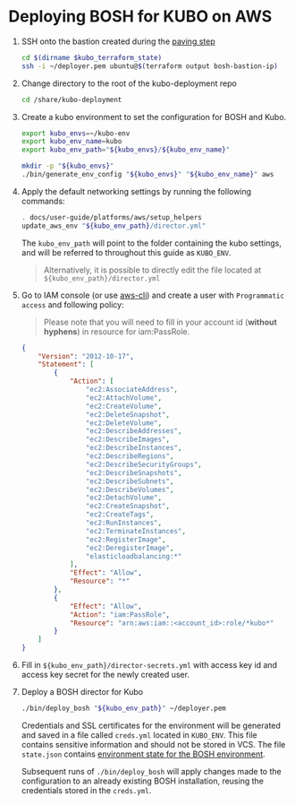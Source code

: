 # Deploying BOSH for KUBO on AWS

1. SSH onto the bastion created during the [paving step](paving.md)

    ```bash
    cd $(dirname $kubo_terraform_state)
    ssh -i ~/deployer.pem ubuntu@$(terraform output bosh-bastion-ip)
    ```
    
1. Change directory to the root of the kubo-deployment repo

    ```bash
    cd /share/kubo-deployment
    ```
    
1. Create a kubo environment to set the configuration for BOSH and Kubo.

    ```bash
    export kubo_envs=~/kubo-env
    export kubo_env_name=kubo
    export kubo_env_path="${kubo_envs}/${kubo_env_name}"
 
    mkdir -p "${kubo_envs}"
    ./bin/generate_env_config "${kubo_envs}" "${kubo_env_name}" aws
    ```

1. Apply the default networking settings by running the following commands:

    ```bash
    . docs/user-guide/platforms/aws/setup_helpers
    update_aws_env "${kubo_env_path}/director.yml" 
    ```

    The `kubo_env_path` will point to the folder containing the kubo settings,
    and will be referred to throughout this guide as `KUBO_ENV`.
    
    > Alternatively, it is possible to directly edit the file located at `${kubo_env_path}/director.yml`

1. Go to IAM console (or use [aws-cli](https://aws.amazon.com/cli/)) and create a user with `Programmatic access` and following policy:
    > Please note that you will need to fill in your account id (__without hyphens__) in resource for iam:PassRole.
    ```json
    {
        "Version": "2012-10-17",
        "Statement": [
            {
                "Action": [
                    "ec2:AssociateAddress",
                    "ec2:AttachVolume",
                    "ec2:CreateVolume",
                    "ec2:DeleteSnapshot",
                    "ec2:DeleteVolume",
                    "ec2:DescribeAddresses",
                    "ec2:DescribeImages",
                    "ec2:DescribeInstances",
                    "ec2:DescribeRegions",
                    "ec2:DescribeSecurityGroups",
                    "ec2:DescribeSnapshots",
                    "ec2:DescribeSubnets",
                    "ec2:DescribeVolumes",
                    "ec2:DetachVolume",
                    "ec2:CreateSnapshot",
                    "ec2:CreateTags",
                    "ec2:RunInstances",
                    "ec2:TerminateInstances",
                    "ec2:RegisterImage",
                    "ec2:DeregisterImage",
                    "elasticloadbalancing:*"
                ],
                "Effect": "Allow",
                "Resource": "*"
            },
            {
                "Effect": "Allow",
                "Action": "iam:PassRole",
                "Resource": "arn:aws:iam::<account_id>:role/*kubo*"
            }
        ]
    }
    ```

1. Fill in `${kubo_env_path}/director-secrets.yml` with access key id and access key secret for the newly created user.

1. Deploy a BOSH director for Kubo
    
    ```bash
    ./bin/deploy_bosh "${kubo_env_path}" ~/deployer.pem
    ```
    Credentials and SSL certificates for the environment will be generated and
    saved in a file called `creds.yml` located in `KUBO_ENV`. This file
    contains sensitive information and should not be stored in VCS. The file
    `state.json` contains 
    [environment state for the BOSH environment](https://bosh.io/docs/cli-envs.html#deployment-state).

    Subsequent runs of `./bin/deploy_bosh` will apply changes made to
    the configuration to an already existing BOSH installation, reusing
    the credentials stored in the `creds.yml`.
